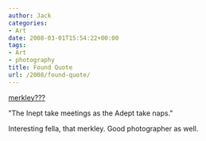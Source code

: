 ```yaml
---
author: Jack
categories:
- Art
date: 2008-03-01T15:54:22+00:00
tags:
- Art
- photography
title: Found Quote
url: /2008/found-quote/
---
```


[merkley???][1]

"The Inept take meetings as the Adept take naps."

Interesting fella, that merkley. Good photographer as well.

 [1]: http://www.flickr.com/people/merkley/